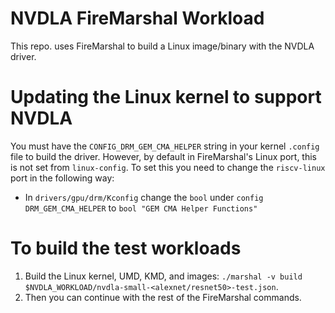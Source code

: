 NVDLA FireMarshal Workload
==========================

This repo. uses FireMarshal to build a Linux image/binary with the NVDLA driver.

# Updating the Linux kernel to support NVDLA

You must have the ``CONFIG_DRM_GEM_CMA_HELPER`` string in your kernel ``.config`` file to build the driver.
However, by default in FireMarshal's Linux port, this is not set from ``linux-config``.
To set this you need to change the ``riscv-linux`` port in the following way:

 * In ``drivers/gpu/drm/Kconfig`` change the ``bool`` under ``config DRM_GEM_CMA_HELPER`` to ``bool "GEM CMA Helper Functions"``

# To build the test workloads

 1. Build the Linux kernel, UMD, KMD, and images: ``./marshal -v build $NVDLA_WORKLOAD/nvdla-small-<alexnet/resnet50>-test.json``.
 2. Then you can continue with the rest of the FireMarshal commands.

